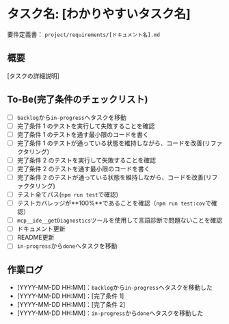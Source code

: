 # タスク名: [わかりやすいタスク名]

要件定義書： `project/requirements/[ドキュメント名].md`

## 概要

[タスクの詳細説明]

## To-Be(完了条件のチェックリスト)

- [ ] `backlog`から`in-progress`へタスクを移動
- [ ] 完了条件 1 のテストを実行して失敗することを確認
- [ ] 完了条件 1 のテストを通す最小限のコードを書く
- [ ] 完了条件 1 のテストが通っている状態を維持しながら、コードを改善(リファクタリング)
- [ ] 完了条件 2 のテストを実行して失敗することを確認
- [ ] 完了条件 2 のテストを通す最小限のコードを書く
- [ ] 完了条件 2 のテストが通っている状態を維持しながら、コードを改善(リファクタリング)
- [ ] テスト全てパス(`npm run test`で確認)
- [ ] テストカバレッジが**100%**であることを確認（`npm run test:cov`で確認）
- [ ] `mcp__ide__getDiagnostics`ツールを使用して言語診断で問題ないことを確認
- [ ] ドキュメント更新
- [ ] README更新
- [ ] `in-progress`から`done`へタスクを移動

## 作業ログ

- [YYYY-MM-DD HH:MM]：`backlog`から`in-progress`へタスクを移動した
- [YYYY-MM-DD HH:MM]：[完了条件 1]
- [YYYY-MM-DD HH:MM]：[完了条件 2]
- [YYYY-MM-DD HH:MM]：`in-progress`から`done`へタスクを移動した
